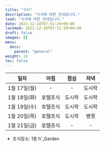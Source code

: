 ```yaml
---
title: "식사"
description: "식사에 대한 안내입니다."
lead: "식사에 대한 안내입니다."
date: 2021-12-10T07:51:29+09:00
lastmod: 2021-12-10T07:51:29+09:00
draft: false
images: []
menu: 
  docs:
    parent: "general"
weight: 14
toc: false
---
```


| 일자 | 아침 | 점심  | 저녁 |
|:---:|:---:|:---:|:---:|
|1월 17일(월)|-|-|도시락|
|1월 18일(화)|호텔조식|도시락|도시락|
|1월 19일(수)|호텔조식|도시락|도시락|
|1월 20일(목)|호텔조식|도시락|뱅큇|
|1월 21일(금)|호텔조식|-|-|

* 조식장소: 1층 h'_Garden